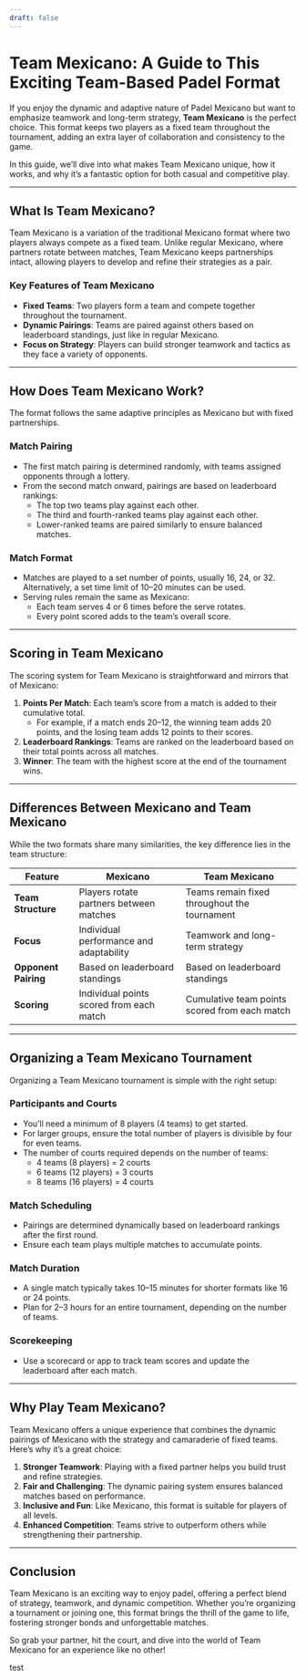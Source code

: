 ```yaml
---
draft: false
---
```

# Team Mexicano: A Guide to This Exciting Team-Based Padel Format

If you enjoy the dynamic and adaptive nature of Padel Mexicano but want to emphasize teamwork and long-term strategy, **Team Mexicano** is the perfect choice. This format keeps two players as a fixed team throughout the tournament, adding an extra layer of collaboration and consistency to the game.

In this guide, we’ll dive into what makes Team Mexicano unique, how it works, and why it’s a fantastic option for both casual and competitive play.

---

## **What Is Team Mexicano?**

Team Mexicano is a variation of the traditional Mexicano format where two players always compete as a fixed team. Unlike regular Mexicano, where partners rotate between matches, Team Mexicano keeps partnerships intact, allowing players to develop and refine their strategies as a pair.

### **Key Features of Team Mexicano**
- **Fixed Teams**: Two players form a team and compete together throughout the tournament.
- **Dynamic Pairings**: Teams are paired against others based on leaderboard standings, just like in regular Mexicano.
- **Focus on Strategy**: Players can build stronger teamwork and tactics as they face a variety of opponents.

---

## **How Does Team Mexicano Work?**

The format follows the same adaptive principles as Mexicano but with fixed partnerships.

### **Match Pairing**
- The first match pairing is determined randomly, with teams assigned opponents through a lottery.
- From the second match onward, pairings are based on leaderboard rankings:
  - The top two teams play against each other.
  - The third and fourth-ranked teams play against each other.
  - Lower-ranked teams are paired similarly to ensure balanced matches.

### **Match Format**
- Matches are played to a set number of points, usually 16, 24, or 32. Alternatively, a set time limit of 10–20 minutes can be used.
- Serving rules remain the same as Mexicano:
  - Each team serves 4 or 6 times before the serve rotates.
  - Every point scored adds to the team’s overall score.

---

## **Scoring in Team Mexicano**

The scoring system for Team Mexicano is straightforward and mirrors that of Mexicano:

1. **Points Per Match**: Each team’s score from a match is added to their cumulative total.
   - For example, if a match ends 20–12, the winning team adds 20 points, and the losing team adds 12 points to their scores.
2. **Leaderboard Rankings**: Teams are ranked on the leaderboard based on their total points across all matches.
3. **Winner**: The team with the highest score at the end of the tournament wins.

---

## **Differences Between Mexicano and Team Mexicano**

While the two formats share many similarities, the key difference lies in the team structure:

| **Feature**            | **Mexicano**                                     | **Team Mexicano**                                  |
|-------------------------|-------------------------------------------------|---------------------------------------------------|
| **Team Structure**      | Players rotate partners between matches         | Teams remain fixed throughout the tournament      |
| **Focus**               | Individual performance and adaptability         | Teamwork and long-term strategy                   |
| **Opponent Pairing**    | Based on leaderboard standings                  | Based on leaderboard standings                    |
| **Scoring**             | Individual points scored from each match        | Cumulative team points scored from each match     |

---

## **Organizing a Team Mexicano Tournament**

Organizing a Team Mexicano tournament is simple with the right setup:

### **Participants and Courts**
- You’ll need a minimum of 8 players (4 teams) to get started.
- For larger groups, ensure the total number of players is divisible by four for even teams.
- The number of courts required depends on the number of teams:
  - 4 teams (8 players) = 2 courts
  - 6 teams (12 players) = 3 courts
  - 8 teams (16 players) = 4 courts

### **Match Scheduling**
- Pairings are determined dynamically based on leaderboard rankings after the first round.
- Ensure each team plays multiple matches to accumulate points.

### **Match Duration**
- A single match typically takes 10–15 minutes for shorter formats like 16 or 24 points.
- Plan for 2–3 hours for an entire tournament, depending on the number of teams.

### **Scorekeeping**
- Use a scorecard or app to track team scores and update the leaderboard after each match.

---

## **Why Play Team Mexicano?**

Team Mexicano offers a unique experience that combines the dynamic pairings of Mexicano with the strategy and camaraderie of fixed teams. Here’s why it’s a great choice:

1. **Stronger Teamwork**: Playing with a fixed partner helps you build trust and refine strategies.
2. **Fair and Challenging**: The dynamic pairing system ensures balanced matches based on performance.
3. **Inclusive and Fun**: Like Mexicano, this format is suitable for players of all levels.
4. **Enhanced Competition**: Teams strive to outperform others while strengthening their partnership.

---

## **Conclusion**

Team Mexicano is an exciting way to enjoy padel, offering a perfect blend of strategy, teamwork, and dynamic competition. Whether you’re organizing a tournament or joining one, this format brings the thrill of the game to life, fostering stronger bonds and unforgettable matches.

So grab your partner, hit the court, and dive into the world of Team Mexicano for an experience like no other!

test